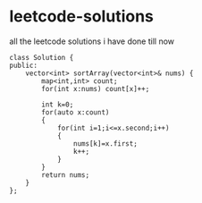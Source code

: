 # leetcode-solutions
all the leetcode solutions i have done till now
```
class Solution {
public:
    vector<int> sortArray(vector<int>& nums) {
        map<int,int> count;
        for(int x:nums) count[x]++;
        
        int k=0;
        for(auto x:count)
        {
            for(int i=1;i<=x.second;i++)
            {
                nums[k]=x.first;
                k++;
            }
        }
        return nums;
    }
};
```
